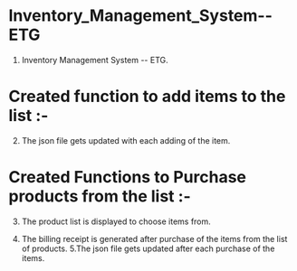 # Inventory_Management_System--ETG

1. Inventory Management System -- ETG.

# Created function to add items to the list :-
2. The json file gets updated with each adding of the item.
 
# Created Functions to Purchase products from the list :-
3. The product list is displayed to choose items from.
 
4. The billing receipt is generated after purchase of the items from the list of products.
5.The json file gets updated after each purchase of the items.

